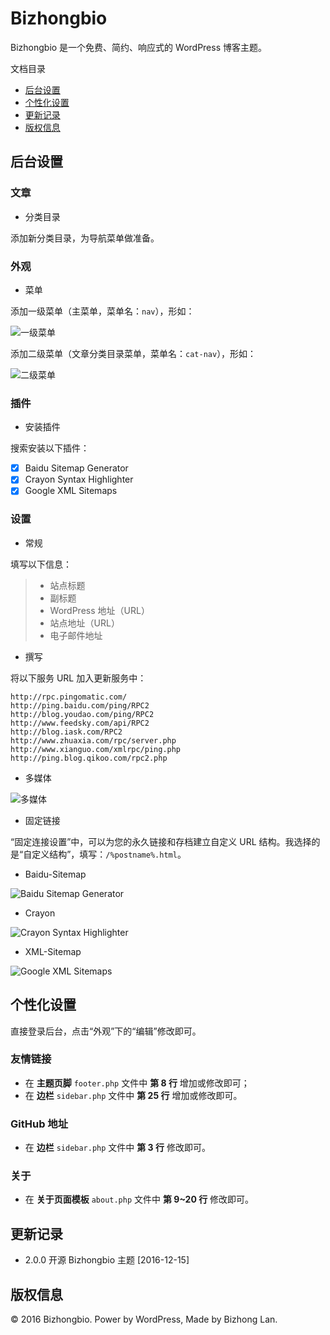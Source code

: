 # Bizhongbio

Bizhongbio 是一个免费、简约、响应式的 WordPress 博客主题。

文档目录

- [后台设置](#后台设置)
- [个性化设置](#个性化设置)
- [更新记录](#更新记录)
- [版权信息](#版权信息)

## 后台设置

### 文章

- 分类目录

添加新分类目录，为导航菜单做准备。

### 外观

- 菜单

添加一级菜单（主菜单，菜单名：`nav`），形如：

![一级菜单][1]

添加二级菜单（文章分类目录菜单，菜单名：`cat-nav`），形如：

![二级菜单][2]

### 插件

- 安装插件

搜索安装以下插件：

- [x] Baidu Sitemap Generator
- [x] Crayon Syntax Highlighter
- [x] Google XML Sitemaps

### 设置

- 常规

填写以下信息：

> * 站点标题
> * 副标题
> * WordPress 地址（URL）
> * 站点地址（URL）
> * 电子邮件地址

- 撰写

将以下服务 URL 加入更新服务中：

```
http://rpc.pingomatic.com/
http://ping.baidu.com/ping/RPC2
http://blog.youdao.com/ping/RPC2
http://www.feedsky.com/api/RPC2
http://blog.iask.com/RPC2
http://www.zhuaxia.com/rpc/server.php
http://www.xianguo.com/xmlrpc/ping.php
http://ping.blog.qikoo.com/rpc2.php
```
- 多媒体

![多媒体][3]

- 固定链接

“固定连接设置”中，可以为您的永久链接和存档建立自定义 URL 结构。我选择的是“自定义结构”，填写：`/%postname%.html`。

- Baidu-Sitemap

![Baidu Sitemap Generator][4]

- Crayon

![Crayon Syntax Highlighter][5]

- XML-Sitemap

![Google XML Sitemaps][6]

## 个性化设置

直接登录后台，点击“外观”下的“编辑”修改即可。

### 友情链接

- 在 **主题页脚** `footer.php` 文件中 **第 8 行** 增加或修改即可；
- 在 **边栏** `sidebar.php` 文件中 **第 25 行** 增加或修改即可。

### GitHub 地址

- 在 **边栏** `sidebar.php` 文件中 **第 3 行** 修改即可。

### 关于

- 在 **关于页面模板** `about.php` 文件中 **第 9~20 行** 修改即可。

## 更新记录

- 2.0.0 开源 Bizhongbio 主题 [2016-12-15]

## 版权信息

© 2016 Bizhongbio. Power by WordPress, Made by Bizhong Lan.

  [1]: https://github.com/bizhongbio/resources/blob/master/images/bizhongbio/nav-menus-nav.png
  [2]: https://github.com/bizhongbio/resources/blob/master/images/bizhongbio/nav-menus-cat-nav.png
  [3]: https://github.com/bizhongbio/resources/blob/master/images/bizhongbio/options-media.png
  [4]: https://github.com/bizhongbio/resources/blob/master/images/bizhongbio/baidu-sitemap.png
  [5]: https://github.com/bizhongbio/resources/blob/master/images/bizhongbio/crayon-syntax-highlighter.png
  [6]: https://github.com/bizhongbio/resources/blob/master/images/bizhongbio/google-xml-sitemaps.png